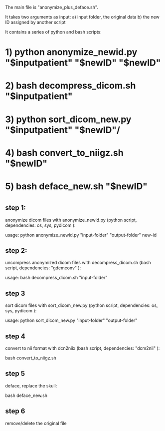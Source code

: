The main file is "anonymize_plus_deface.sh". 

It takes two arguments as input: 
    a) input folder, the original data
    b) the new ID assigned by another script

It contains a series of python and bash scripts:

# 1) python anonymize_newid.py "$inputpatient" "$newID" "$newID"

# 2) bash decompress_dicom.sh "$inputpatient"

# 3) python sort_dicom_new.py "$inputpatient" "$newID"/

# 4) bash convert_to_niigz.sh "$newID"

# 5) bash deface_new.sh "$newID" 

# 
## step 1:


anonymize dicom files with anonymize_newid.py (python script, dependencies: os, sys, pydicom ):

usage: python anonymize_newid.py "input-folder" "output-folder" new-id


## step 2:

uncompress anonymized dicom files with  decompress_dicom.sh (bash script, dependencies: "gdcmconv"  ): 

usage:  bash decompress_dicom.sh "input-folder"


## step 3 

sort dicom files with sort_dicom_new.py  (python script, dependencies: os, sys, pydicom ):

usage:  python sort_dicom_new.py "input-folder" "output-folder"

## step 4

convert to nii format with dcn2niix (bash script, dependencies: "dcm2nii"  ): 

bash convert_to_niigz.sh

## step 5

deface, replace the skull:

bash deface_new.sh

## step 6

remove/delete the original file
